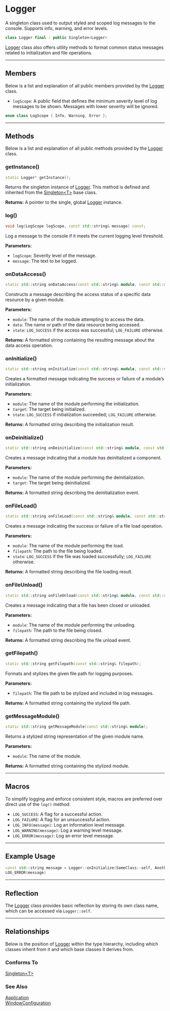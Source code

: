 # Logger
A singleton class used to output styled and scoped log 
messages to the console. Supports info, warning, and 
error levels.

```c++
class Logger final : public Singleton<Logger>
```

[Logger](Logger.md) class also offers utility methods to 
format common status messages related to initialization and 
file operations.

---

## Members

Below is a list and explanation of all public members
provided by the [Logger](Logger.md) class.
- `logScope`: A public field that defines the minimum severity level of log messages to be shown. Messages with lower severity will be ignored.

```c++
enum class LogScope { Info, Warning, Error };
```

---

## Methods

Below is a list and explanation of all public methods
provided by the [Logger](Logger.md) class.

### getInstance()

```c++
static Logger* getInstance();
```

Returns the singleton instance of [Logger](Logger.md).
This method is defined and inherited from the
[Singleton\<T\>](Singleton.md) base class.

**Returns:**
A pointer to the single, global [Logger](Logger.md) instance.

### log()

```c++
void log(LogScope logScope, const std::string& message) const;
```

Log a message to the console if it meets the current logging level threshold.

**Parameters:**
- `logScope`: Severity level of the message.
- `message`: The text to be logged.

### onDataAccess()

```c++
static std::string onDataAccess(const std::string& module, const std::string& data, bool state);
```

Constructs a message describing the access status of a specific data resource by a given module.

**Parameters:**
- `module`: The name of the module attempting to access the data.
- `data`: The name or path of the data resource being accessed.
- `state`: `LOG_SUCCESS` if the access was successful; `LOG_FAILURE` otherwise.

**Returns:**
A formatted string containing the resulting message about the data access operation.

### onInitialize()

```c++
static std::string onInitialize(const std::string& module, const std::string& target, bool state);
```

Creates a formatted message indicating the success or failure of a module’s initialization.

**Parameters:**
- `module`: The name of the module performing the initialization.
- `target`: The target being initialized.
- `state`: `LOG_SUCCESS` if initialization succeeded; `LOG_FAILURE` otherwise.

**Returns:**
A formatted string describing the initialization result.

### onDeinitialize()

```c++
static std::string onDeinitialize(const std::string& module, const std::string& target);
```

Creates a message indicating that a module has deinitialized a component.

**Parameters:**

- `module`: The name of the module performing the deinitialization.
- `target`: The target being deinitialized.

**Returns:**
A formatted string describing the deinitialization event.

### onFileLoad()

```c++
static std::string onFileLoad(const std::string& module, const std::string& filepath, bool state);
```

Creates a message indicating the success or failure of a file load operation.

**Parameters:**

- `module`: The name of the module performing the load.
- `filepath`: The path to the file being loaded.
- `state`: `LOG_SUCCESS` if the file was loaded successfully; `LOG_FAILURE` otherwise.

**Returns:**
A formatted string describing the file loading result.

### onFileUnload()

```c++
static std::string onFileUnload(const std::string& module, const std::string& filepath);
```

Creates a message indicating that a file has been closed or unloaded.

**Parameters:**

- `module`: The name of the module performing the unloading.
- `filepath`: The path to the file being closed.

**Returns:**
A formatted string describing the file unload event.


### getFilepath()

```c++
static std::string getFilepath(const std::string& filepath);
```

Formats and stylizes the given file path for logging purposes.

**Parameters:**
- `filepath`: The file path to be stylized and included in log messages.

**Returns:**
A formatted string containing the stylized file path.

### getMessageModule()

```c++
static std::string getMessageModule(const std::string& module);
```

Returns a stylized string representation of the given module name.

**Parameters:**
- `module`: The name of the module.

**Returns:**
A formatted string containing the stylized module.

---

## Macros

To simplify logging and enforce consistent style, 
macros are preferred over direct use of the `log()` method:


- `LOG_SUCCESS`: A flag for a successful action.
- `LOG_FAILURE`: A flag for an unsuccessful action.
- `LOG_INFO(message)`: Log an information level message.
- `LOG_WARNING(message)`: Log a warning level message.
- `LOG_ERROR(message)`: Log an error level message.

---

## Example Usage

```c++
const std::string message = Logger::onInitialize(SomeClass::self, AnotherClass::self, LOG_FAILURE);
LOG_ERROR(message)
```

---

## Reflection

The [Logger](Logger.md) class provides basic
reflection by storing its own class name, which can be
accessed via `Logger::self`.

---

## Relationships
Below is the position of [Logger](Logger.md)
within the type hierarchy, including which classes inherit
from it and which base classes it derives from.

### Conforms To
[Singleton\<T\>](Singleton.md)

### See Also
[Application](Application.md) <br>
[WindowConfiguration](WindowConfiguration.md)